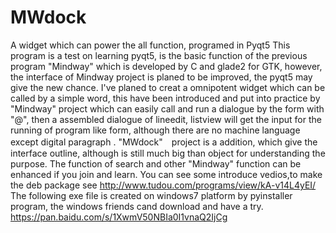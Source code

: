 # MWdock
A widget which can power the all function, programed in Pyqt5 
This program is a test on learning pyqt5, is the basic function of the previous program "Mindway" which is developed by C and glade2 for GTK, however, the interface of Mindway project is planed  to be improved, the pyqt5 may give the new chance.
I've planed to creat a omnipotent widget which can be called by a simple word, this have been introduced and put into practice by "Mindway" project which can easily call and run a dialogue  by the form with "@", then a assembled dialogue of lineedit, listview will get the input for the running of program like form, although there are no machine language except digital paragraph .
"MWdock"　project is a addition, which give the interface outline, although  is still much big than object for understanding the purpose.
The function of search and other "Mindway" function can be enhanced if you join and learn.
You can see some introduce vedios,to make the deb package see
http://www.tudou.com/programs/view/kA-v14L4yEI/
The following exe file is created on windows7 platform by pyinstaller program, the windows friends cand download and have a try. 
https://pan.baidu.com/s/1XwmV50NBIa0I1vnaQ2IjCg

